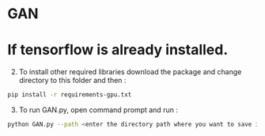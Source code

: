 # GAN
 # If tensorflow is already installed.
2. To install other required libraries download the package and change directory to this folder and then  :
```bash 
pip install -r requirements-gpu.txt
 ``` 
3. To run GAN.py, open command prompt and run :
```bash 
python GAN.py --path <enter the directory path where you want to save image generated>
 ``` 
  
 
